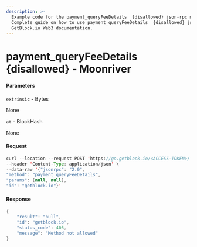 ```yaml
---
description: >-
  Example code for the payment_queryFeeDetails  {disallowed} json-rpc method.
  Сomplete guide on how to use payment_queryFeeDetails  {disallowed} json-rpc in
  GetBlock.io Web3 documentation.
---
```


# payment\_queryFeeDetails {disallowed} - Moonriver

#### Parameters

`extrinsic` - Bytes

None

`at` - BlockHash

None

#### Request

```java
curl --location --request POST 'https://go.getblock.io/<ACCESS-TOKEN>/' \
--header 'Content-Type: application/json' \
--data-raw '{"jsonrpc": "2.0",
"method": "payment_queryFeeDetails",
"params": [null, null],
"id": "getblock.io"}'
```

#### Response

```java
{
    "result": "null",
    "id": "getblock.io",
    "status_code": 405,
    "message": "Method not allowed"
}
```
